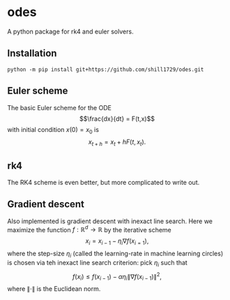 # odes
A python package for rk4 and euler solvers.

## Installation
```
python -m pip install git+https://github.com/shill1729/odes.git
```

## Euler scheme
The basic Euler scheme for the ODE
$$\frac{dx}{dt} = F(t,x)$$
with initial condition $x(0)=x_0$ is 
$$x_{t+h}=x_t+hF(t,x_t).$$

## rk4
The RK4 scheme is even better, but more complicated to write out.

## Gradient descent
Also implemented is gradient descent with inexact line search.
Here we maximize the function $f: \mathbb{R}^d \to \mathbb{R}$ by the
iterative scheme
$$x_i = x_{i-1} -\eta_i \nabla f(x_{i=1}),$$
where the step-size $\eta_i$ (called the learning-rate in machine learning circles)
is chosen via teh inexact line search criterion:
pick $\eta_i$ such that
$$f(x_i) \leq f(x_{i-1}) -\alpha \eta_i \|\nabla f(x_{i-1})\|^2,$$
where $\|\cdot \|$ is the Euclidean norm.


